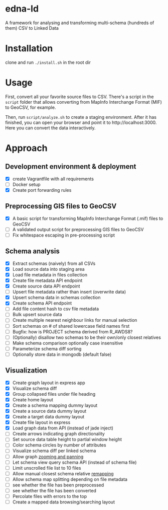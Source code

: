 # edna-ld
A framework for analysing and transforming multi-schema (hundreds of them) CSV to Linked Data

# Installation
clone and run `./install.sh` in the root dir

# Usage
First, convert all your favorite source files to CSV. There's a script in the `script` folder that allows converting from MapInfo Interchange Format (MIF) to GeoCSV, for example.

Then, run `script/analyze.sh` to create a staging environment. After it has finished, you can open your browser and point it to http://localhost:3000. Here you can convert the data interactively.

# Approach
## Development environment & deployment
- [X] create Vagrantfile with all requirements
- [ ] Docker setup
- [X] Create port forwarding rules

## Preprocessing GIS files to GeoCSV
- [X] A basic script for transforming MapInfo Interchange Format (.mif) files to GeoCSV
- [ ] A validated output script for preprocessing GIS files to GeoCSV
- [ ] Fix whitespace escaping in pre-processing script

## Schema analysis
- [X] Extract schemas (naively) from all CSVs
- [X] Load source data into staging area
- [X] Load file metadata in files collection
- [X] Create file metadata API endpoint
- [X] Create source data API endpoint
- [ ] Upsert file metadata rather than insert (overwrite data)
- [X] Upsert schema data in schemas collection
- [X] Create schema API endpoint
- [ ] Add file content hash to csv file metadata
- [ ] Bulk upsert source data
- [ ] Create multiple nearest neighbour links for manual selection
- [ ] Sort schemas on # of shared lowercase field names first
- [ ] Bugfix: how is PROJECT schema derived from R_AWDS8?
- [ ] (Optionally) disallow two schemas to be their own/only closest relatives
- [ ] Make schema comparison optionally case insensitive
- [ ] Parameterize schema diff sorting
- [ ] Optionally store data in mongodb (default false)

## Visualization
- [X] Create graph layout in express app
- [X] Visualize schema diff
- [X] Group collapsed files under file heading
- [X] Create home layout
- [X] Create a schema mapping dummy layout
- [X] Create a source data dummy layout
- [X] Create a target data dummy layout
- [X] Create file layout in express
- [X] Load graph data from API (instead of jade inject)
- [ ] Create arrows indicating graph directionality
- [ ] Set source data table height to partial window height
- [ ] Color schema circles by number of attributes
- [ ] Visualize schema diff per linked schema
- [ ] Allow graph [zooming and panning](http://codepen.io/techslides/pen/zowLd)
- [ ] Let schema view query schema API (instead of schema file)
- [ ] Limit unscrolled file list to 10 files
- [ ] Allow manual closest schema relative [remapping](http://bl.ocks.org/rkirsling/5001347)
- [ ] Allow schema map splitting depending on file metadata
- [ ] see whether the file has been preprocessed
- [ ] see whether the file has been converted
- [ ] Percolate files with errors to the top
- [ ] Create a mapped data browsing/searching layout
